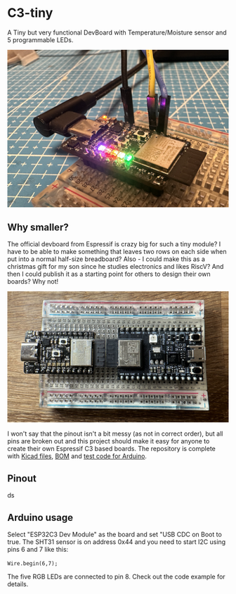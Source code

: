# C3-tiny
A Tiny but very functional DevBoard with Temperature/Moisture sensor and 5 programmable LEDs.

![](img/test-running.png)

## Why smaller?

The official devboard from Espressif is crazy big for such a tiny module? I have to be able to make something that leaves two rows on each side when put into a normal half-size breadboard? Also - I could make this as a christmas gift for my son since he studies electronics and likes RiscV? And then I could publish it as a starting point for others to design their own boards? Why not!

![](img/size-comparison.png)

I won't say that the pinout isn't a bit messy (as not in correct order), but all pins are broken out and this project should make it easy for anyone to create their own Espressif C3 based boards. The repository is complete with [Kicad files](pcb/), [BOM](bom/) and [test code for Arduino](code/).

## Pinout

ds

## Arduino usage

Select "ESP32C3 Dev Module" as the board and set "USB CDC on Boot to true. The SHT31 sensor is on address 0x44 and you need to start I2C using pins 6 and 7 like this:

`Wire.begin(6,7);`

The five RGB LEDs are connected to pin 8. Check out the code example for details.